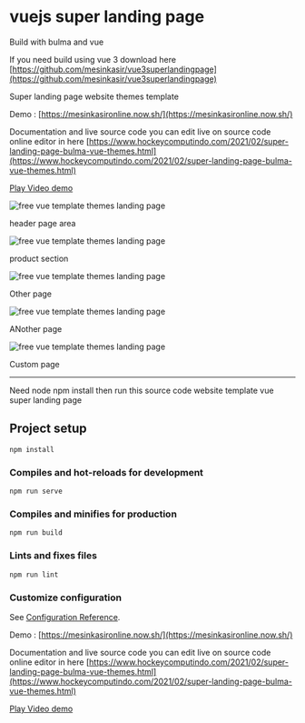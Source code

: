# vuejs super landing page

Build with bulma and vue

If you need build using vue 3 download here [https://github.com/mesinkasir/vue3superlandingpage](https://github.com/mesinkasir/vue3superlandingpage)

Super landing page website themes template

Demo : [https://mesinkasironline.now.sh/](https://mesinkasironline.now.sh/)

Documentation and live source code you can edit live on source code online editor in here
[https://www.hockeycomputindo.com/2021/02/super-landing-page-bulma-vue-themes.html](https://www.hockeycomputindo.com/2021/02/super-landing-page-bulma-vue-themes.html)

[Play Video demo](https://youtu.be/uQ3F6R4UtvQ)

![free vue template themes landing page](https://1.bp.blogspot.com/-01B1DhoGVIo/YCUvSvSickI/AAAAAAAAM0U/ZyyNC82Htr8nj4z5jew0UepmtpBNUrZRgCLcBGAsYHQ/s2682/vuelandingpage%2B%25285%2529.png)

header page area

![free vue template themes landing page](https://1.bp.blogspot.com/-jXk_qpmr2KA/YCUvTN4zRXI/AAAAAAAAM0Y/kQeHy6a40NwMFKsk1e1eiRpO6WBM43evQCLcBGAsYHQ/s1784/vuelandingpage%2B%25286%2529.png)

product section

![free vue template themes landing page](https://1.bp.blogspot.com/-h__nQswjWfM/YCUvSaqqzvI/AAAAAAAAM0Q/4bxdkxIf3MIv6hqbiIYXgi-WYZC7LuIxwCLcBGAsYHQ/s1768/vuelandingpage%2B%25284%2529.png)

Other page

![free vue template themes landing page](https://1.bp.blogspot.com/-a_MJeMoSUxM/YCUvRWWfGJI/AAAAAAAAM0E/Nr_-jPl-5eohWY33zCiBz_6XbNr4FzBPwCLcBGAsYHQ/s1360/vuelandingpage%2B%25282%2529.png)

ANother page

![free vue template themes landing page](https://1.bp.blogspot.com/-gNuZZtBpN_4/YCUvR-GNnjI/AAAAAAAAM0M/GfsG8DbslCEYXjCts7iIw2qDM3MURnuLgCLcBGAsYHQ/s3700/vuelandingpage%2B%25283%2529.png)

Custom page

----------------------------------------------------------

Need node npm install then run this source code website template vue super landing page


## Project setup
```
npm install
```

### Compiles and hot-reloads for development
```
npm run serve
```

### Compiles and minifies for production
```
npm run build
```

### Lints and fixes files
```
npm run lint
```

### Customize configuration
See [Configuration Reference](https://cli.vuejs.org/config/).


Demo : [https://mesinkasironline.now.sh/](https://mesinkasironline.now.sh/)

Documentation and live source code you can edit live on source code online editor in here
[https://www.hockeycomputindo.com/2021/02/super-landing-page-bulma-vue-themes.html](https://www.hockeycomputindo.com/2021/02/super-landing-page-bulma-vue-themes.html)

[Play Video demo](https://youtu.be/uQ3F6R4UtvQ)
